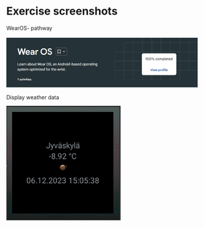 # Exercise screenshots

WearOS- pathway  

![pathway](Exercise-Images/wearos.png)  

Display weather data  

![display](Exercise-Images/1.png)  


